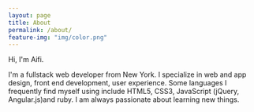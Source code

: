 ```yaml
---
layout: page
title: About
permalink: /about/
feature-img: "img/color.png"
---
```


Hi, I'm Aifi.

I'm a fullstack web developer from New York. I specialize in web and app design, front end development, user experience. Some languages I frequently find myself using include HTML5, CSS3, JavaScript (jQuery, Angular.js)and ruby. I am always passionate about learning new things.
